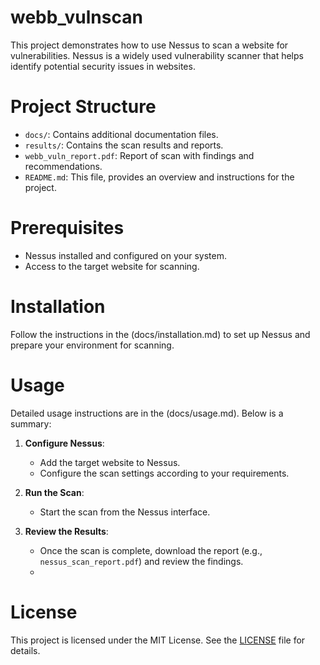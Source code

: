 # webb_vulnscan
This project demonstrates how to use Nessus to scan a website for vulnerabilities. Nessus is a widely used vulnerability scanner that helps identify potential security issues in websites.

# Project Structure
- `docs/`: Contains additional documentation files.
- `results/`: Contains the scan results and reports.
- `webb_vuln_report.pdf`: Report of scan with findings and recommendations.
- `README.md`: This file, provides an overview and instructions for the project.

# Prerequisites
- Nessus installed and configured on your system.
- Access to the target website for scanning.

# Installation
Follow the instructions in the (docs/installation.md) to set up Nessus and prepare your environment for scanning.

# Usage
Detailed usage instructions are in the (docs/usage.md). Below is a summary:

1. **Configure Nessus**:
   - Add the target website to Nessus.
   - Configure the scan settings according to your requirements.

2. **Run the Scan**:
   - Start the scan from the Nessus interface.

3. **Review the Results**:
   - Once the scan is complete, download the report (e.g., `nessus_scan_report.pdf`) and review the findings.
   - 
# License
This project is licensed under the MIT License. See the [LICENSE](LICENSE) file for details.
